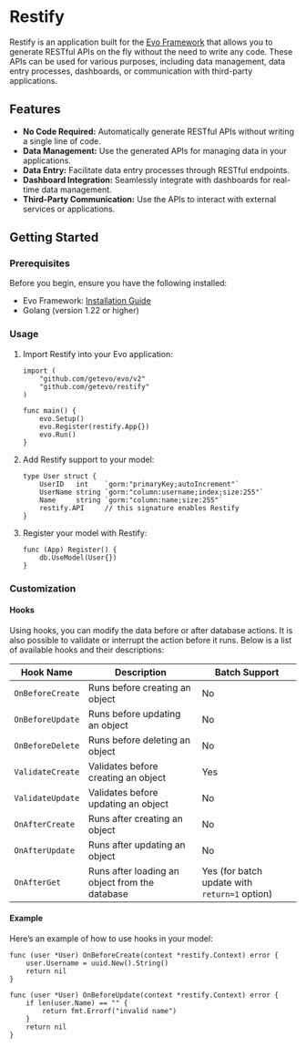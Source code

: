 # Restify

Restify is an application built for the [Evo Framework](https://github.com/getevo/evo) that allows you to generate RESTful APIs on the fly without the need to write any code. These APIs can be used for various purposes, including data management, data entry processes, dashboards, or communication with third-party applications.

## Features

- **No Code Required:** Automatically generate RESTful APIs without writing a single line of code.
- **Data Management:** Use the generated APIs for managing data in your applications.
- **Data Entry:** Facilitate data entry processes through RESTful endpoints.
- **Dashboard Integration:** Seamlessly integrate with dashboards for real-time data management.
- **Third-Party Communication:** Use the APIs to interact with external services or applications.

## Getting Started

### Prerequisites

Before you begin, ensure you have the following installed:

- Evo Framework: [Installation Guide](https://github.com/getevo/evo)
- Golang (version 1.22 or higher)

### Usage

1. Import Restify into your Evo application:

    ```golang
    import (
        "github.com/getevo/evo/v2"
        "github.com/getevo/restify"
    )

    func main() {
        evo.Setup()
        evo.Register(restify.App{})
        evo.Run()
    }
    ```

2. Add Restify support to your model:

    ```golang
    type User struct {
        UserID   int    `gorm:"primaryKey;autoIncrement"`
        UserName string `gorm:"column:username;index;size:255"`
        Name     string `gorm:"column:name;size:255"`
        restify.API     // this signature enables Restify
    }
    ```

3. Register your model with Restify:

    ```golang
    func (App) Register() {
        db.UseModel(User{})
    }
    ```



### Customization

#### Hooks

Using hooks, you can modify the data before or after database actions. It is also possible to validate or interrupt the action before it runs. Below is a list of available hooks and their descriptions:

| **Hook Name**      | **Description**                                                | **Batch Support** |
|--------------------|----------------------------------------------------------------|-------------------|
| `OnBeforeCreate`   | Runs before creating an object                                  | No                |
| `OnBeforeUpdate`   | Runs before updating an object                                  | No                |
| `OnBeforeDelete`   | Runs before deleting an object                                  | No                |
| `ValidateCreate`   | Validates before creating an object                             | Yes               |
| `ValidateUpdate`   | Validates before updating an object                             | No                |
| `OnAfterCreate`    | Runs after creating an object                                   | No                |
| `OnAfterUpdate`    | Runs after updating an object                                   | No                |
| `OnAfterGet`       | Runs after loading an object from the database                  | Yes (for batch update with `return=1` option) |

#### Example

Here’s an example of how to use hooks in your model:

```golang
func (user *User) OnBeforeCreate(context *restify.Context) error {
    user.Username = uuid.New().String()
    return nil
}

func (user *User) OnBeforeUpdate(context *restify.Context) error {
    if len(user.Name) == "" {
        return fmt.Errorf("invalid name")
    }
    return nil
}
```